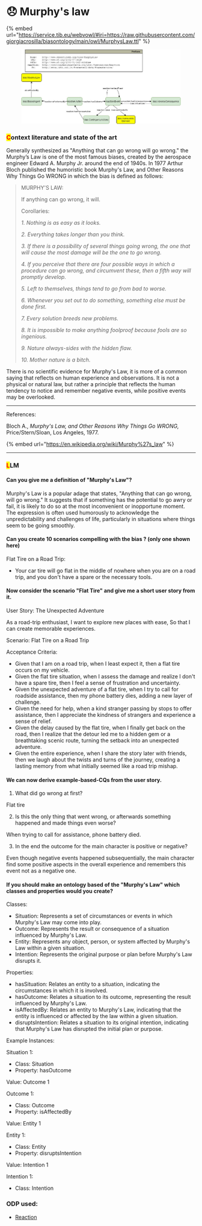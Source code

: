 # 😞 Murphy's law

{% embed url="https://service.tib.eu/webvowl/#iri=https://raw.githubusercontent.com/giorgiacrosilla/biasontology/main/owl/MurphysLaw.ttl" %}

<figure><img src="../../uml/giorgiabias-murphy2.jpg" alt=""><figcaption></figcaption></figure>

### <mark style="color:red;">C</mark>ontext literature and state of the art

Generally synthesized as "Anything that can go wrong will go wrong." the Murphy’s Law is one of the most famous biases, created by the aerospace engineer Edward A. Murphy Jr. around the end of 1940s. In 1977 Arthur Bloch published the humoristic book Murphy's Law, and Other Reasons Why Things Go WRONG in which the bias is defined as follows:

> MURPHY'S LAW:
>
> If anything can go wrong, it will.
>
> Corollaries:
>
> _1. Nothing is as easy as it looks._
>
> _2. Everything takes longer than you think._
>
> _3. If there is a possibility of several things going wrong, the one that will cause the most damage will be the one to go wrong._
>
> _4. If you perceive that there are four possible ways in which a procedure can go wrong, and circumvent these, then a fifth way will promptly develop._
>
> _5. Left to themselves, things tend to go from bad to worse._
>
> _6. Whenever you set out to do something, something else must be done first._
>
> _7. Every solution breeds new problems._
>
> _8. It is impossible to make anything foolproof because fools are so ingenious._
>
> _9. Nature always-sides with the hidden flaw._
>
> _10. Mother nature is a bitch._

There is no scientific evidence for Murphy's Law, it is more of a common saying that reflects on human experience and observations. It is not a physical or natural law, but rather a principle that reflects the human tendency to notice and remember negative events, while positive events may be overlooked.

***

References:

Bloch A., _Murphy's Law, and Other Reasons Why Things Go WRONG,_ Price/Stern/Sloan, Los Angeles, 1977.

{% embed url="https://en.wikipedia.org/wiki/Murphy%27s_law" %}

***

### <mark style="color:red;">L</mark>LM

#### Can you give me a definition of "Murphy's Law"?

Murphy's Law is a popular adage that states, "Anything that can go wrong, will go wrong." It suggests that if something has the potential to go awry or fail, it is likely to do so at the most inconvenient or inopportune moment. The expression is often used humorously to acknowledge the unpredictability and challenges of life, particularly in situations where things seem to be going smoothly.

#### Can you create 10 scenarios compelling with the bias ? (only one shown here)

Flat Tire on a Road Trip:

* Your car tire will go flat in the middle of nowhere when you are on a road trip, and you don't have a spare or the necessary tools.

#### Now consider the scenario "Flat Tire" and give me a short user story from it.

User Story: The Unexpected Adventure

As a road-trip enthusiast, I want to explore new places with ease, So that I can create memorable experiences.

Scenario: Flat Tire on a Road Trip

Acceptance Criteria:

* Given that I am on a road trip, when I least expect it, then a flat tire occurs on my vehicle.
* Given the flat tire situation, when I assess the damage and realize I don't have a spare tire, then I feel a sense of frustration and uncertainty.
* Given the unexpected adventure of a flat tire, when I try to call for roadside assistance, then my phone battery dies, adding a new layer of challenge.
* Given the need for help, when a kind stranger passing by stops to offer assistance, then I appreciate the kindness of strangers and experience a sense of relief.
* Given the delay caused by the flat tire, when I finally get back on the road, then I realize that the detour led me to a hidden gem or a breathtaking scenic route, turning the setback into an unexpected adventure.
* Given the entire experience, when I share the story later with friends, then we laugh about the twists and turns of the journey, creating a lasting memory from what initially seemed like a road trip mishap.

#### We can now derive example-based-CQs from the user story.

1. What did go wrong at first?

Flat tire

2. Is this the only thing that went wrong, or afterwards something happened and made things even worse?

When trying to call for assistance, phone battery died.

3. In the end the outcome for the main character is positive or negative?

Even though negative events happened subsequentially, the main character find some positive aspects in the overall experience and remembers this event not as a negative one.

#### If you should make an ontology based of the "Murphy's Law" which classes and properties would you create?

Classes:

* Situation: Represents a set of circumstances or events in which Murphy's Law may come into play.
* Outcome: Represents the result or consequence of a situation influenced by Murphy's Law.
* Entity: Represents any object, person, or system affected by Murphy's Law within a given situation.
* Intention: Represents the original purpose or plan before Murphy's Law disrupts it.

Properties:

* hasSituation: Relates an entity to a situation, indicating the circumstances in which it is involved.
* hasOutcome: Relates a situation to its outcome, representing the result influenced by Murphy's Law.
* isAffectedBy: Relates an entity to Murphy's Law, indicating that the entity is influenced or affected by the law within a given situation.
* disruptsIntention: Relates a situation to its original intention, indicating that Murphy's Law has disrupted the initial plan or purpose.

Example Instances:

Situation 1:

* Class: Situation
* Property: hasOutcome

Value: Outcome 1

Outcome 1:

* Class: Outcome
* Property: isAffectedBy

Value: Entity 1

Entity 1:

* Class: Entity
* Property: disruptsIntention

Value: Intention 1

Intention 1:

* Class: Intention

### ODP used:

* [Reaction](http://ontologydesignpatterns.org/wiki/Submissions:Reaction)
